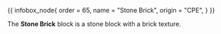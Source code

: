 {{ infobox_node{
	order = 65,
	name = "Stone Brick",
	origin = "CPE",
} }}

The **Stone Brick** block is a stone block with a brick texture.

